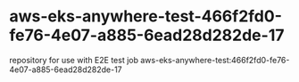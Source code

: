 # aws-eks-anywhere-test-466f2fd0-fe76-4e07-a885-6ead28d282de-17
repository for use with E2E test job aws-eks-anywhere-test:466f2fd0-fe76-4e07-a885-6ead28d282de-17
